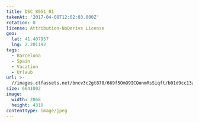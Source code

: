 ```yaml
---
title: DSC_8051_01
takenAt: '2017-04-08T12:02:03.000Z'
rotation: 0
license: Attribution-NoDerivs License
geo:
  lat: 41.407957
  lng: 2.201192
tags:
  - Barcelona
  - Spain
  - Vacation
  - Urlaub
url: >-
  //images.ctfassets.net/bncv3c2gt878/669f5OmO9ICQonmRsSiqft/b01d9cc13a382961b6af38448f67547c/dsc_8051_01_33921435142_o
size: 6641002
image:
  width: 2868
  height: 4310
contentType: image/jpeg
---
```


